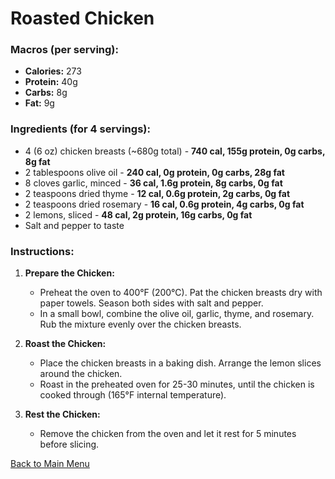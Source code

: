 # Roasted Chicken

### Macros (per serving):
- **Calories:** 273
- **Protein:** 40g
- **Carbs:** 8g
- **Fat:** 9g

### Ingredients (for 4 servings):
- 4 (6 oz) chicken breasts (~680g total) - **740 cal, 155g protein, 0g carbs, 8g fat**
- 2 tablespoons olive oil - **240 cal, 0g protein, 0g carbs, 28g fat**
- 8 cloves garlic, minced - **36 cal, 1.6g protein, 8g carbs, 0g fat**
- 2 teaspoons dried thyme - **12 cal, 0.6g protein, 2g carbs, 0g fat**
- 2 teaspoons dried rosemary - **16 cal, 0.6g protein, 4g carbs, 0g fat**
- 2 lemons, sliced - **48 cal, 2g protein, 16g carbs, 0g fat**
- Salt and pepper to taste

### Instructions:
1. **Prepare the Chicken:**
   - Preheat the oven to 400°F (200°C). Pat the chicken breasts dry with paper towels. Season both sides with salt and pepper.
   - In a small bowl, combine the olive oil, garlic, thyme, and rosemary. Rub the mixture evenly over the chicken breasts.

2. **Roast the Chicken:**
   - Place the chicken breasts in a baking dish. Arrange the lemon slices around the chicken.
   - Roast in the preheated oven for 25-30 minutes, until the chicken is cooked through (165°F internal temperature).

3. **Rest the Chicken:**
   - Remove the chicken from the oven and let it rest for 5 minutes before slicing.

[Back to Main Menu](../README.md)
